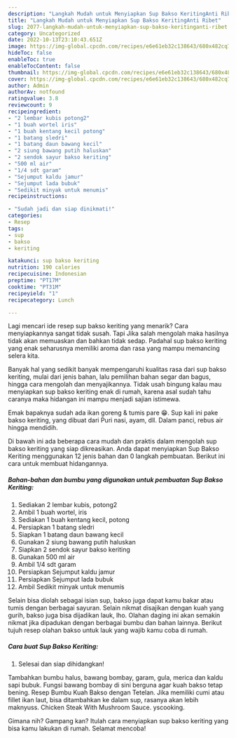 ```yaml
---
description: "Langkah Mudah untuk Menyiapkan Sup Bakso KeritingAnti Ribet"
title: "Langkah Mudah untuk Menyiapkan Sup Bakso KeritingAnti Ribet"
slug: 2077-langkah-mudah-untuk-menyiapkan-sup-bakso-keritinganti-ribet
category: Uncategorized
date: 2022-10-13T23:10:43.651Z
image: https://img-global.cpcdn.com/recipes/e6e61eb32c138643/680x482cq70/sup-bakso-keriting-foto-resep-utama.jpg
hideToc: false
enableToc: true
enableTocContent: false
thumbnail: https://img-global.cpcdn.com/recipes/e6e61eb32c138643/680x482cq70/sup-bakso-keriting-foto-resep-utama.jpg
cover: https://img-global.cpcdn.com/recipes/e6e61eb32c138643/680x482cq70/sup-bakso-keriting-foto-resep-utama.jpg
author: Admin
authorAv: notfound
ratingvalue: 3.8
reviewcount: 9
recipeingredient:
- "2 lembar kubis potong2"
- "1 buah wortel iris"
- "1 buah kentang kecil potong"
- "1 batang sledri"
- "1 batang daun bawang kecil"
- "2 siung bawang putih haluskan"
- "2 sendok sayur bakso keriting"
- "500 ml air"
- "1/4 sdt garam"
- "Sejumput kaldu jamur"
- "Sejumput lada bubuk"
- "Sedikit minyak untuk menumis"
recipeinstructions:

- "Sudah jadi dan siap dinikmati!"
categories:
- Resep
tags:
- sup
- bakso
- keriting

katakunci: sup bakso keriting 
nutrition: 190 calories
recipecuisine: Indonesian
preptime: "PT17M"
cooktime: "PT31M"
recipeyield: "1"
recipecategory: Lunch

---
```



Lagi mencari ide resep sup bakso keriting yang menarik? Cara menyiapkannya sangat tidak susah. Tapi Jika salah mengolah maka hasilnya tidak akan memuaskan dan bahkan tidak sedap. Padahal sup bakso keriting yang enak seharusnya memiliki aroma dan rasa yang mampu memancing selera kita.


Banyak hal yang sedikit banyak mempengaruhi kualitas rasa dari sup bakso keriting, mulai dari jenis bahan, lalu pemilihan bahan segar dan bagus, hingga cara mengolah dan menyajikannya. Tidak usah bingung kalau mau menyiapkan sup bakso keriting enak di rumah, karena asal sudah tahu caranya maka hidangan ini mampu menjadi sajian istimewa.

Emak bapaknya sudah ada ikan goreng &amp; tumis pare 😁. Sup kali ini pake bakso keriting, yang dibuat dari Puri nasi, ayam, dll. Dalam panci, rebus air hingga mendidih.


Di bawah ini ada beberapa cara mudah dan praktis dalam mengolah sup bakso keriting yang siap dikreasikan. Anda dapat menyiapkan Sup Bakso Keriting menggunakan 12 jenis bahan dan 0 langkah pembuatan. Berikut ini cara untuk membuat hidangannya.

<!--inarticleads1-->

##### Bahan-bahan dan bumbu yang digunakan untuk pembuatan Sup Bakso Keriting:

1. Sediakan 2 lembar kubis, potong2
1. Ambil 1 buah wortel, iris
1. Sediakan 1 buah kentang kecil, potong
1. Persiapkan 1 batang sledri
1. Siapkan 1 batang daun bawang kecil
1. Gunakan 2 siung bawang putih haluskan
1. Siapkan 2 sendok sayur bakso keriting
1. Gunakan 500 ml air
1. Ambil 1/4 sdt garam
1. Persiapkan Sejumput kaldu jamur
1. Persiapkan Sejumput lada bubuk
1. Ambil Sedikit minyak untuk menumis


Selain bisa diolah sebagai isian sup, bakso juga dapat kamu bakar atau tumis dengan berbagai sayuran. Selain nikmat disajikan dengan kuah yang gurih, bakso juga bisa dijadikan lauk, lho. Olahan daging ini akan semakin nikmat jika dipadukan dengan berbagai bumbu dan bahan lainnya. Berikut tujuh resep olahan bakso untuk lauk yang wajib kamu coba di rumah. 

<!--inarticleads2-->

##### Cara buat Sup Bakso Keriting:


1. Selesai dan siap dihidangkan!

Tambahkan bumbu halus, bawang bombay, garam, gula, merica dan kaldu sapi bubuk. Fungsi bawang bombay di sini berguna agar kuah bakso tetap bening. Resep Bumbu Kuah Bakso dengan Tetelan. Jika memiliki cumi atau fillet ikan laut, bisa ditambahkan ke dalam sup, rasanya akan lebih maknyuss. Chicken Steak With Mushroom Sauce. yscooking. 

Gimana nih? Gampang kan? Itulah cara menyiapkan sup bakso keriting yang bisa kamu lakukan di rumah. Selamat mencoba!

